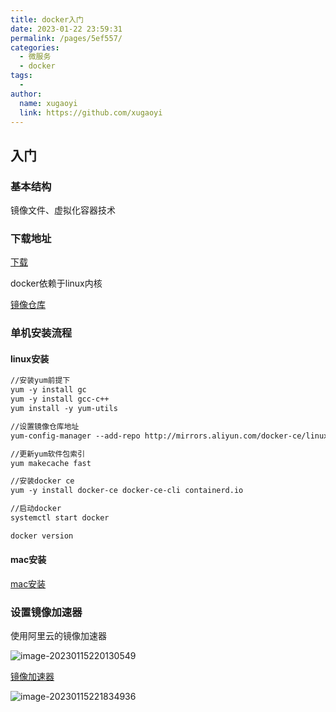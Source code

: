 ```yaml
---
title: docker入门
date: 2023-01-22 23:59:31
permalink: /pages/5ef557/
categories:
  - 微服务
  - docker
tags:
  - 
author: 
  name: xugaoyi
  link: https://github.com/xugaoyi
---
```

## 入门

### 基本结构

镜像文件、虚拟化容器技术

### 下载地址

[下载](www.docker.com)

docker依赖于linux内核

[镜像仓库](www.hub.docker.com)

### 单机安装流程

#### linux安装



```xml
//安装yum前提下
yum -y install gc
yum -y install gcc-c++
yum install -y yum-utils

//设置镜像仓库地址
yum-config-manager --add-repo http://mirrors.aliyun.com/docker-ce/linux/centos/docker-ce.repo

//更新yum软件包索引
yum makecache fast

//安装docker ce
yum -y install docker-ce docker-ce-cli containerd.io

//启动docker
systemctl start docker

docker version
```

#### mac安装
[mac安装](https://blog.csdn.net/gongzi_9/article/details/123715480?ops_request_misc=%257B%2522request%255Fid%2522%253A%2522167379276516782428633738%2522%252C%2522scm%2522%253A%252220140713.130102334..%2522%257D&request_id=167379276516782428633738&biz_id=0&utm_medium=distribute.pc_search_result.none-task-blog-2~all~top_positive~default-1-123715480-null-null.142^v71^one_line,201^v4^add_ask&utm_term=Mac安装docker&spm=1018.2226.3001.4187)


### 设置镜像加速器

使用阿里云的镜像加速器

![image-20230115220130549](C:/Users/zhengjian/AppData/Roaming/Typora/typora-user-images/image-20230115220130549.png)

[镜像加速器](![image-20230115221817575](C:/Users/zhengjian/AppData/Roaming/Typora/typora-user-images/image-20230115221817575.png)![image-20230115221817575](C:/Users/zhengjian/AppData/Roaming/Typora/typora-user-images/image-20230115221817575.png))

![image-20230115221834936](https%253A%252F%252F2290653824-github-io.oss-cn-hangzhou.aliyuncs.com%252Fimage-20230115221834936.png)